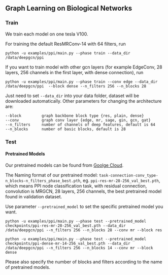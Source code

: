 ## Graph Learning on Biological Networks
### Train
We train each model on one tesla V100.

For training the default ResMRConv-14 with 64 filters, run
```
python -u examples/ppi/main.py --phase train --data_dir /data/deepgcn/ppi
```
If you want to train model with other gcn layers (for example EdgeConv, 28 layers, 256 channels in the first layer, with dense connection), run
```
python -u examples/ppi/main.py --phase train --conv edge --data_dir /data/deepgcn/ppi  --block dense --n_filters 256 --n_blocks 28
```

Just need to set `--data_dir` into your data folder, dataset will be downloaded automatically.
Other parameters for changing the architecture are:
```
--block         graph backbone block type {res, plain, dense}
--conv          graph conv layer {edge, mr, sage, gin, gcn, gat}
--n_filters     number of channels of deep features, default is 64
--n_blocks      number of basic blocks, default is 28
```
### Test
#### Pretrained Models
Our pretrained models can be found from [Goolge Cloud](https://drive.google.com/drive/folders/1LoT1B9FDgylUffHY8K43FFfred-luZaz?usp=sharing).

The Naming format of our pretrained model: `task-connection-conv_type-n_blocks-n_filters_phase_best.pth`, eg. `ppi-res-mr-28-256_val_best.pth`, which means PPI node classification task, with residual connection, convolution is MRGCN, 28 layers, 256 channels, the best pretrained model found in validation dataset.

Use parameter `--pretrained_model` to set the specific pretrained model you want. 
```
python -u examples/ppi/main.py --phase test --pretrained_model checkpoints/ppi-res-mr-28-256_val_best.pth --data_dir /data/deepgcn/ppi --n_filters 256 --n_blocks 28 --conv mr --block res
```

```
python -u examples/ppi/main.py --phase test --pretrained_model checkpoints/ppi-dense-mr-14-256_val_best.pth --data_dir /data/deepgcn/ppi --n_filters 256 --n_blocks 14 --conv mr --block dense
```
Please also specify the number of blocks and filters according to the name of pretrained models.
